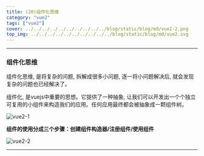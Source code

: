 ```yaml
---
title: (20)组件化思维
category: "vue2"
tags: ["vue2"]
cover: ../../../../../../../../../../blog/static/blog/md/vue2-2.png
top_img: ../../../../../../../../../../blog/static/blog/md/vue2.svg
---
```


***

### 组件化思维


组件化思维, 是将复杂的问题, 拆解成很多小问题, 逐一将小问题解决后, 就会发现复杂的问题也已经解决了。

组件化, 是vuejs中重要的思想。它提供了一种抽象, 让我们可以开发出一个个独立可复用的小组件来构造我们的应用。任何应用最终都会被抽象成一颗组件树。

![vue2-1](../../../../../../../../../../blog/static/blog/md/vue2-1.png)

**组件的使用分成三个步骤：创建组件构造器/注册组件/使用组件**

![vue2-2](../../../../../../../../../../blog/static/blog/md/vue2-2.png)


***